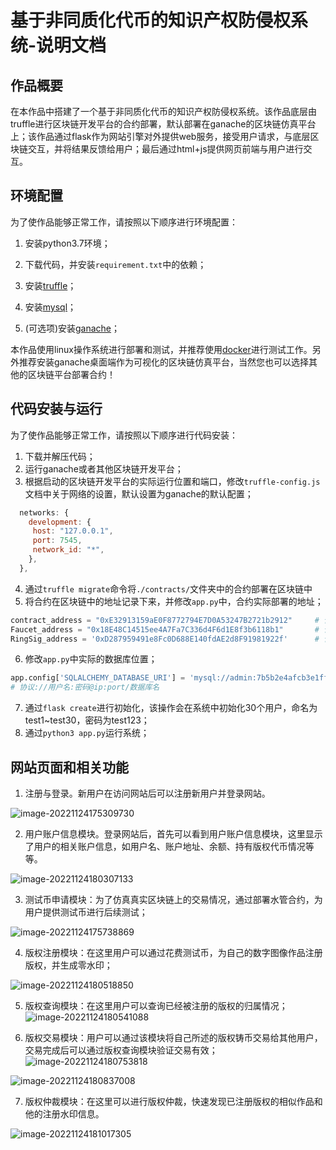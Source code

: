 # 基于非同质化代币的知识产权防侵权系统-说明文档

 

## 作品概要

在本作品中搭建了一个基于非同质化代币的知识产权防侵权系统。该作品底层由truffle进行区块链开发平台的合约部署，默认部署在ganache的区块链仿真平台上；该作品通过flask作为网站引擎对外提供web服务，接受用户请求，与底层区块链交互，并将结果反馈给用户；最后通过html+js提供网页前端与用户进行交互。

## 环境配置

为了使作品能够正常工作，请按照以下顺序进行环境配置：

1. 安装python3.7环境；
2. 下载代码，并安装`requirement.txt`中的依赖；

3. 安装[truffle](https://trufflesuite.com/truffle/)；

4. 安装[mysql](https://www.mysql.com/cn/)；

5. (可选项)安装[ganache](https://trufflesuite.com/ganache/)；

本作品使用linux操作系统进行部署和测试，并推荐使用[docker](https://www.docker.com/)进行测试工作。另外推荐安装ganache桌面端作为可视化的区块链仿真平台，当然您也可以选择其他的区块链平台部署合约！

## 代码安装与运行

为了使作品能够正常工作，请按照以下顺序进行代码安装：

1. 下载并解压代码；
2. 运行ganache或者其他区块链开发平台；
3. 根据启动的区块链开发平台的实际运行位置和端口，修改`truffle-config.js`文档中关于网络的设置，默认设置为ganache的默认配置；

``` javascript
  networks: {
    development: {
     host: "127.0.0.1", 
     port: 7545, 
     network_id: "*", 
    },
  },
```

4. 通过`truffle migrate`命令将`./contracts/`文件夹中的合约部署在区块链中
5. 将合约在区块链中的地址记录下来，并修改`app.py`中，合约实际部署的地址；

``` python
contract_address = "0xE32913159aE0F8772794E7D0A53247B2721b2912"		# 合约MyNFT地址
Faucet_address = "0x18E48C14515ee4A7Fa7C336d4F6d1E8f3b6118b1"		# 合约Faucet地址
RingSig_address = '0xD287959491e8Fc0D688E140fdAE2d8F91981922f'		# 合约RingSig地址
```

6. 修改`app.py`中实际的数据库位置；

``` python
app.config['SQLALCHEMY_DATABASE_URI'] = 'mysql://admin:7b5b2e4afcb3e1ff30de9780ee3f05ac28cc12fa@127.0.0.1:3307/webUsers'
# 协议://用户名:密码@ip:port/数据库名
```

7. 通过`flask create`进行初始化，该操作会在系统中初始化30个用户，命名为test1~test30，密码为test123；
8. 通过`python3 app.py`运行系统；

## 网站页面和相关功能

1. 注册与登录。新用户在访问网站后可以注册新用户并登录网站。

![image-20221124175309730](https://raw.githubusercontent.com/1362860831/my_notePic/main/images/image-20221124175309730.png)

2. 用户账户信息模块。登录网站后，首先可以看到用户账户信息模块，这里显示了用户的相关账户信息，如用户名、账户地址、余额、持有版权代币情况等等。

![image-20221124180307133](https://raw.githubusercontent.com/1362860831/my_notePic/main/images/image-20221124180307133.png)

3. 测试币申请模块：为了仿真真实区块链上的交易情况，通过部署水管合约，为用户提供测试币进行后续测试；

![image-20221124175738869](https://raw.githubusercontent.com/1362860831/my_notePic/main/images/image-20221124175738869.png)

4. 版权注册模块：在这里用户可以通过花费测试币，为自己的数字图像作品注册版权，并生成零水印；

![image-20221124180518850](https://raw.githubusercontent.com/1362860831/my_notePic/main/images/image-20221124180518850.png)

5. 版权查询模块：在这里用户可以查询已经被注册的版权的归属情况；![image-20221124180541088](https://raw.githubusercontent.com/1362860831/my_notePic/main/images/image-20221124180541088.png)

6. 版权交易模块：用户可以通过该模块将自己所述的版权铸币交易给其他用户，交易完成后可以通过版权查询模块验证交易有效；
![image-20221124180753818](/home/wutianqi/.config/Typora/typora-user-images/image-20221124180753818.png)

![image-20221124180837008](https://raw.githubusercontent.com/1362860831/my_notePic/main/images/image-20221124180837008.png)

7. 版权仲裁模块：在这里可以进行版权仲裁，快速发现已注册版权的相似作品和他的注册水印信息。

![image-20221124181017305](https://raw.githubusercontent.com/1362860831/my_notePic/main/images/image-20221124181017305.png)

